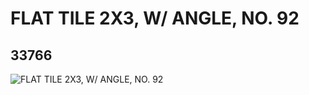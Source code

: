 # FLAT TILE 2X3, W/ ANGLE, NO. 92
## 33766
![FLAT TILE 2X3, W/ ANGLE, NO. 92](https://lc-www-live-s.legocdn.com/media/bricks/5/2/6190269.jpg)